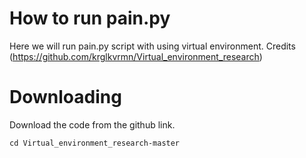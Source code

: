 # How to run pain.py

Here we will run pain.py script with using virtual environment. Credits (https://github.com/krglkvrmn/Virtual_environment_research)

# Downloading

Download the code from the github link.

`cd Virtual_environment_research-master`
